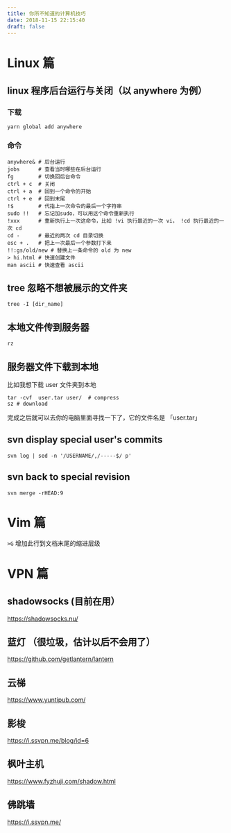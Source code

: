 ```yaml
---
title: 你所不知道的计算机技巧
date: 2018-11-15 22:15:40
draft: false
---
```


<!--more-->

# Linux 篇

## linux 程序后台运行与关闭（以 anywhere 为例）

### 下载

`yarn global add anywhere`

### 命令

```shell
anywhere& # 后台运行
jobs      # 查看当时哪些在后台运行
fg        # 切换回后台命令
ctrl + c  # 关闭
ctrl + a  # 回到一个命令的开始
ctrl + e  # 回到末尾
!$        # 代指上一次命令的最后一个字符串
sudo !!   # 忘记加sudo，可以用这个命令重新执行
!xxx      # 重新执行上一次这命令，比如 !vi 执行最近的一次 vi， !cd 执行最近的一次 cd
cd -      # 最近的两次 cd 目录切换
esc + .   # 把上一次最后一个参数打下来
!!:gs/old/new # 替换上一条命令的 old 为 new
> hi.html # 快速创建文件
man ascii # 快速查看 ascii
```

## tree 忽略不想被展示的文件夹

`tree -I [dir_name]`

## 本地文件传到服务器

`rz`

## 服务器文件下载到本地

比如我想下载 user 文件夹到本地

```
tar -cvf  user.tar user/  # compress
sz # download
```

完成之后就可以去你的电脑里面寻找一下了，它的文件名是 「user.tar」

## svn display special user's commits

`svn log | sed -n '/USERNAME/,/-----$/ p'`

## svn back to special revision

`svn merge -rHEAD:9`

# Vim 篇

`>G` 增加此行到文档末尾的缩进层级

# VPN 篇

## shadowsocks (目前在用）

https://shadowsocks.nu/

## 蓝灯 （很垃圾，估计以后不会用了）

https://github.com/getlantern/lantern

## 云梯

https://www.yuntipub.com/

## 影梭

https://i.ssvpn.me/blog/id=6

## 枫叶主机

https://www.fyzhuji.com/shadow.html

## 佛跳墙

https://i.ssvpn.me/
